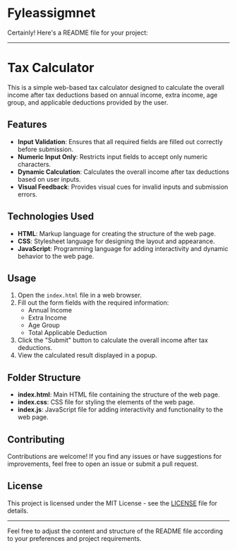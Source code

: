 # Fyleassigmnet
Certainly! Here's a README file for your project:

---

# Tax Calculator

This is a simple web-based tax calculator designed to calculate the overall income after tax deductions based on annual income, extra income, age group, and applicable deductions provided by the user.

## Features

- **Input Validation**: Ensures that all required fields are filled out correctly before submission.
- **Numeric Input Only**: Restricts input fields to accept only numeric characters.
- **Dynamic Calculation**: Calculates the overall income after tax deductions based on user inputs.
- **Visual Feedback**: Provides visual cues for invalid inputs and submission errors.

## Technologies Used

- **HTML**: Markup language for creating the structure of the web page.
- **CSS**: Stylesheet language for designing the layout and appearance.
- **JavaScript**: Programming language for adding interactivity and dynamic behavior to the web page.

## Usage

1. Open the `index.html` file in a web browser.
2. Fill out the form fields with the required information:
   - Annual Income
   - Extra Income
   - Age Group
   - Total Applicable Deduction
3. Click the "Submit" button to calculate the overall income after tax deductions.
4. View the calculated result displayed in a popup.

## Folder Structure

- **index.html**: Main HTML file containing the structure of the web page.
- **index.css**: CSS file for styling the elements of the web page.
- **index.js**: JavaScript file for adding interactivity and functionality to the web page.

## Contributing

Contributions are welcome! If you find any issues or have suggestions for improvements, feel free to open an issue or submit a pull request.

## License

This project is licensed under the MIT License - see the [LICENSE](LICENSE) file for details.

---

Feel free to adjust the content and structure of the README file according to your preferences and project requirements.